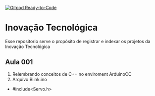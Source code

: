 [![Gitpod Ready-to-Code](https://img.shields.io/badge/Gitpod-Ready--to--Code-blue?logo=gitpod)](https://gitpod.io/#https://github.com/FelipeSec/inovacaotech) 

# Inovação Tecnológica
Esse repositorio serve o propósito de registrar e indexar os projetos da Inovação Tecnológica

## Aula 001
1. Relembrando conceitos de C++ no enviroment ArduinoCC
2. Arquivo Blink.ino
- #include<Servo.h>
